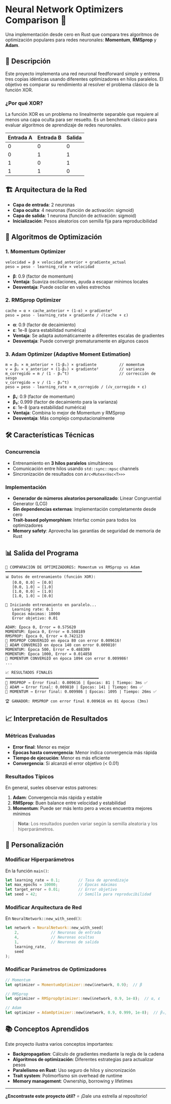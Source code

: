 # Neural Network Optimizers Comparison 🧠

Una implementación desde cero en Rust que compara tres algoritmos de optimización populares para redes neuronales: **Momentum**, **RMSprop** y **Adam**.

## 🎯 Descripción

Este proyecto implementa una red neuronal feedforward simple y entrena tres copias idénticas usando diferentes optimizadores en hilos paralelos. El objetivo es comparar su rendimiento al resolver el problema clásico de la función XOR.

### ¿Por qué XOR?

La función XOR es un problema no linealmente separable que requiere al menos una capa oculta para ser resuelto. Es un benchmark clásico para evaluar algoritmos de aprendizaje de redes neuronales.

| Entrada A | Entrada B | Salida |
|-----------|-----------|--------|
| 0         | 0         | 0      |
| 0         | 1         | 1      |
| 1         | 0         | 1      |
| 1         | 1         | 0      |

## 🏗️ Arquitectura de la Red

- **Capa de entrada**: 2 neuronas
- **Capa oculta**: 4 neuronas (función de activación: sigmoid)
- **Capa de salida**: 1 neurona (función de activación: sigmoid)
- **Inicialización**: Pesos aleatorios con semilla fija para reproducibilidad

## 🚀 Algoritmos de Optimización

### 1. Momentum Optimizer
```
velocidad = β × velocidad_anterior + gradiente_actual
peso = peso - learning_rate × velocidad
```
- **β**: 0.9 (factor de momentum)
- **Ventaja**: Suaviza oscilaciones, ayuda a escapar mínimos locales
- **Desventaja**: Puede oscilar en valles estrechos

### 2. RMSprop Optimizer
```
cache = α × cache_anterior + (1-α) × gradiente²
peso = peso - learning_rate × gradiente / √(cache + ε)
```
- **α**: 0.9 (factor de decaimiento)
- **ε**: 1e-8 (para estabilidad numérica)
- **Ventaja**: Se adapta automáticamente a diferentes escalas de gradientes
- **Desventaja**: Puede convergir prematuramente en algunos casos

### 3. Adam Optimizer (Adaptive Moment Estimation)
```
m = β₁ × m_anterior + (1-β₁) × gradiente          // momentum
v = β₂ × v_anterior + (1-β₂) × gradiente²         // varianza
m_corregido = m / (1 - β₁^t)                      // corrección de sesgo
v_corregido = v / (1 - β₂^t)
peso = peso - learning_rate × m_corregido / (√v_corregido + ε)
```
- **β₁**: 0.9 (factor de momentum)
- **β₂**: 0.999 (factor de decaimiento para la varianza)
- **ε**: 1e-8 (para estabilidad numérica)
- **Ventaja**: Combina lo mejor de Momentum y RMSprop
- **Desventaja**: Más complejo computacionalmente

## 🛠️ Características Técnicas

### Concurrencia
- Entrenamiento en **3 hilos paralelos** simultáneos
- Comunicación entre hilos usando `std::sync::mpsc` channels
- Sincronización de resultados con `Arc<Mutex<Vec<T>>>`

### Implementación
- **Generador de números aleatorios personalizado**: Linear Congruential Generator (LCG)
- **Sin dependencias externas**: Implementación completamente desde cero
- **Trait-based polymorphism**: Interfaz común para todos los optimizadores
- **Memory safety**: Aprovecha las garantías de seguridad de memoria de Rust

## 📊 Salida del Programa

```
🧠 COMPARACIÓN DE OPTIMIZADORES: Momentum vs RMSprop vs Adam
━━━━━━━━━━━━━━━━━━━━━━━━━━━━━━━━━━━━━━━━━━━━━━━━━━━━━━━━━━━━
📊 Datos de entrenamiento (función XOR):
   [0.0, 0.0] → [0.0]
   [0.0, 1.0] → [1.0]
   [1.0, 0.0] → [1.0]
   [1.0, 1.0] → [0.0]

🚀 Iniciando entrenamiento en paralelo...
   Learning rate: 0.1
   Épocas máximas: 10000
   Error objetivo: 0.01

ADAM: Época 0, Error = 0.575620
MOMENTUM: Época 0, Error = 0.508189
RMSPROP: Época 0, Error = 0.742123
🎉 RMSPROP CONVERGIÓ en época 80 con error 0.009616!
🎉 ADAM CONVERGIÓ en época 140 con error 0.009810!
MOMENTUM: Época 500, Error = 0.488309
MOMENTUM: Época 1000, Error = 0.014858
🎉 MOMENTUM CONVERGIÓ en época 1094 con error 0.009986!
...

📈 RESULTADOS FINALES
━━━━━━━━━━━━━━━━━━━━━━━━━━━━━━━━━━━━━━━━━
🔹 RMSPROP → Error final: 0.009616 | Épocas: 81 | Tiempo: 3ms ✅
🔹 ADAM → Error final: 0.009810 | Épocas: 141 | Tiempo: 6ms ✅
🔹 MOMENTUM → Error final: 0.009986 | Épocas: 1095 | Tiempo: 26ms ✅

🏆 GANADOR: RMSPROP con error final 0.009616 en 81 épocas (3ms)
```



## 📈 Interpretación de Resultados

### Métricas Evaluadas
- **Error final**: Menor es mejor
- **Épocas hasta convergencia**: Menor indica convergencia más rápida
- **Tiempo de ejecución**: Menor es más eficiente
- **Convergencia**: Si alcanzó el error objetivo (< 0.01)

### Resultados Típicos
En general, sueles observar estos patrones:

1. **Adam**: Convergencia más rápida y estable
2. **RMSprop**: Buen balance entre velocidad y estabilidad
3. **Momentum**: Puede ser más lento pero a veces encuentra mejores mínimos

> **Nota**: Los resultados pueden variar según la semilla aleatoria y los hiperparámetros.

## 🔧 Personalización

### Modificar Hiperparámetros
En la función `main()`:
```rust
let learning_rate = 0.1;        // Tasa de aprendizaje
let max_epochs = 10000;         // Épocas máximas
let target_error = 0.01;        // Error objetivo
let seed = 42;                  // Semilla para reproducibilidad
```

### Modificar Arquitectura de Red
En `NeuralNetwork::new_with_seed()`:
```rust
let network = NeuralNetwork::new_with_seed(
    2,              // Neuronas de entrada
    4,              // Neuronas ocultas
    1,              // Neuronas de salida
    learning_rate,
    seed
);
```

### Modificar Parámetros de Optimizadores
```rust
// Momentum
let optimizer = MomentumOptimizer::new(&network, 0.9);  // β

// RMSprop  
let optimizer = RMSpropOptimizer::new(&network, 0.9, 1e-8);  // α, ε

// Adam
let optimizer = AdamOptimizer::new(&network, 0.9, 0.999, 1e-8);  // β₁, β₂, ε
```

## 📚 Conceptos Aprendidos

Este proyecto ilustra varios conceptos importantes:

- **Backpropagation**: Cálculo de gradientes mediante la regla de la cadena
- **Algoritmos de optimización**: Diferentes estrategias para actualizar pesos
- **Paralelismo en Rust**: Uso seguro de hilos y sincronización
- **Trait system**: Polimorfismo sin overhead de runtime
- **Memory management**: Ownership, borrowing y lifetimes



---

**¿Encontraste este proyecto útil?** ⭐ ¡Dale una estrella al repositorio!